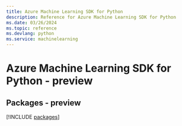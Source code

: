```yaml
---
title: Azure Machine Learning SDK for Python
description: Reference for Azure Machine Learning SDK for Python
ms.date: 03/26/2024
ms.topic: reference
ms.devlang: python
ms.service: machinelearning
---
```

# Azure Machine Learning SDK for Python - preview
## Packages - preview
[!INCLUDE [packages](machine-learning-index.md)]